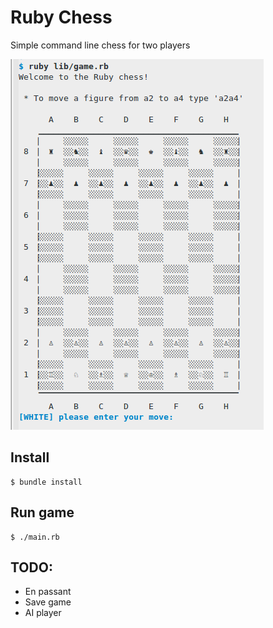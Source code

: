 # Ruby Chess

Simple command line chess for two players

![chess.png](img/ruby_chess.png)

## Install

```
$ bundle install
```

## Run game

```
$ ./main.rb
```

TODO:
-----
* En passant
* Save game
* AI player
